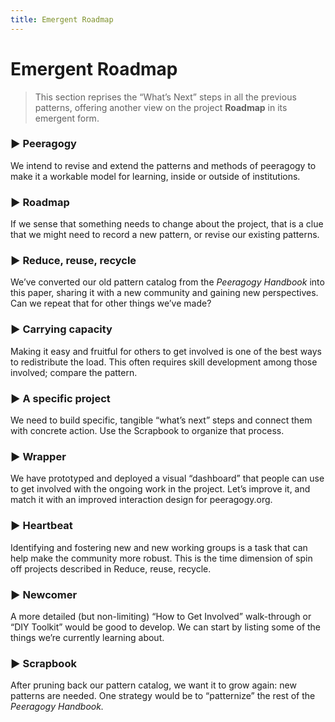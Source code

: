 ```yaml
---
title: Emergent Roadmap
---
```


Emergent Roadmap 
================

> This section reprises the “What’s Next” steps in all the previous
> patterns, offering another view on the project
> **Roadmap** in its emergent form.

### ▶ Peeragogy

We intend to revise and extend the patterns and methods of peeragogy to
make it a workable model for learning, inside or outside of
institutions.

### ▶ Roadmap

If we sense that something needs to change about the project, that is a
clue that we might need to record a new pattern, or revise our existing
patterns.

### ▶ Reduce, reuse, recycle

We’ve converted our old pattern catalog from the *Peeragogy Handbook*
into this paper, sharing it with a new community and gaining new
perspectives. Can we repeat that for other things we’ve made?

### ▶ Carrying capacity

Making it easy and fruitful for others to get involved is one of the
best ways to redistribute the load. This often requires skill
development among those involved; compare the pattern.

### ▶ A specific project

We need to build specific, tangible “what’s next” steps and connect them
with concrete action. Use the Scrapbook to organize that process.

### ▶ Wrapper

We have prototyped and deployed a visual “dashboard” that people can use
to get involved with the ongoing work in the project. Let’s improve it,
and match it with an improved interaction design for peeragogy.org.

### ▶ Heartbeat

Identifying and fostering new and new working groups is a task that can
help make the community more robust. This is the time dimension of spin
off projects described in Reduce, reuse, recycle.

### ▶ Newcomer

A more detailed (but non-limiting) “How to Get Involved” walk-through or
“DIY Toolkit” would be good to develop. We can start by listing some of
the things we’re currently learning about.

### ▶ Scrapbook

After pruning back our pattern catalog, we want it to grow again: new
patterns are needed. One strategy would be to “patternize” the rest of
the *Peeragogy Handbook.*
